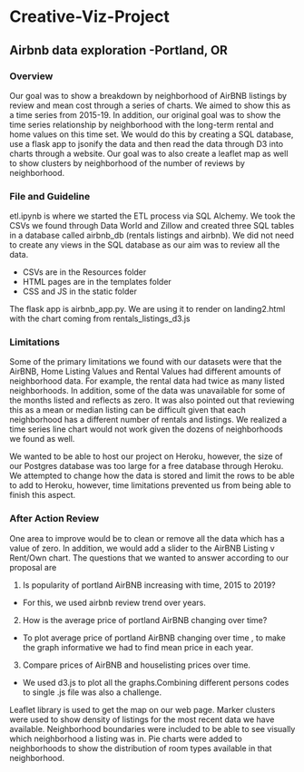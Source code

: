 # Creative-Viz-Project
## Airbnb data exploration -Portland, OR
### Overview
Our goal was to show a breakdown by neighborhood of AirBNB listings by review and mean cost through a series of charts. We aimed to show this as a time series from 2015-19. In addition, our original goal was to show the time series relationship by neighborhood with the long-term rental and home values on this time set. We would do this by creating a SQL database, use a flask app to jsonify the data and then read the data through D3 into charts through a website. Our goal was to also create a leaflet map as well to show clusters by neighborhood of the number of reviews by neighborhood.

### File and Guideline
etl.ipynb is where we started the ETL process via SQL Alchemy. We took the CSVs we found through Data World and Zillow and created three SQL tables in a database called airbnb_db (rentals listings and airbnb). We did not need to create any views in the SQL database as our aim was to review all the data.

- CSVs are in the Resources folder
- HTML pages are in the templates folder
- CSS and JS in the static folder

The flask app is airbnb_app.py. We are using it to render on landing2.html with the chart coming from rentals_listings_d3.js

### Limitations
Some of the primary limitations we found with our datasets were that the AirBNB, Home Listing Values and Rental Values had different amounts of neighborhood data. For example, the rental data had twice as many listed neighborhoods. In addition, some of the data was unavailable for some of the months listed and reflects as zero. It was also pointed out that reviewing this as a mean or median listing can be difficult given that each neighborhood has a different number of rentals and listings. We realized a time series line chart would not work given the dozens of neighborhoods we found as well.

We wanted to be able to host our project on Heroku, however, the size of our Postgres database was too large for a free database through Heroku.  We attempted to change how the data is stored and limit the rows to be able to add to Heroku, however, time limitations prevented us from being able to finish this aspect.

### After Action Review

One area to improve would be to clean or remove all the data which has a value of zero. In addition, we would add a slider to the AirBNB Listing v Rent/Own chart.
The questions that we wanted to answer according to our proposal are
1. Is popularity of portland AirBNB increasing with time, 2015 to 2019? 
* For this, we used airbnb review trend over years. 
2. How is the average price of portland AirBNB changing over time?
* To plot average price of portland AirBNB changing over time , to make the graph informative we had to find mean price in each year.
3. Compare prices of AirBNB and houselisting prices over time.
* We used d3.js to plot all the graphs.Combining different persons codes to single .js file was also a challenge. 

Leaflet library is used to get the map on our web page.  Marker clusters were used to show density of listings for the most recent data we have available.  Neighborhood boundaries were included to be able to see visually which neighborhood a listing was in.  Pie charts were added to neighborhoods to show the distribution of room types available in that neighborhood.
